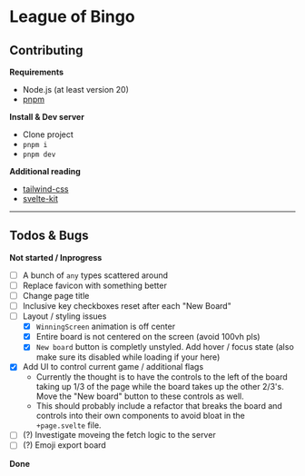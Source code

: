 # League of Bingo

## Contributing
**Requirements**
- Node.js (at least version 20)
- [pnpm](https://pnpm.io/installation)

**Install & Dev server**
- Clone project
- `pnpm i`
- `pnpm dev`

**Additional reading**
- [tailwind-css](https://tailwindcss.com/docs/installation)
- [svelte-kit](https://kit.svelte.dev/)

---

## Todos & Bugs

**Not started / Inprogress**
- [ ] A bunch of `any` types scattered around
- [ ] Replace favicon with something better
- [ ] Change page title
- [ ] Inclusive key checkboxes reset after each "New Board"
- [ ] Layout / styling issues
  - [x] `WinningScreen` animation is off center
  - [x] Entire board is not centered on the screen (avoid 100vh pls)
  - [x]  `New board` button is completly unstyled. Add hover / focus state (also make sure its disabled while loading if your here)
- [x] Add UI to control current game / additional flags
  - Currently the thought is to have the controls to the left of the board taking up 1/3 of the page while the board takes up the other 2/3's. Move the "New board" button to these controls as well.
  - This should probably include a refactor that breaks the board and controls into their own components to avoid bloat in the `+page.svelte` file.
 - [ ] (?) Investigate moveing the fetch logic to the server
 - [ ] (?) Emoji export board

**Done**
